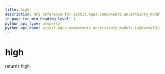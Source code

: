 ```yaml
---
title: high
description: API reference for qiskit.aqua.components.uncertainty_models.LogNormalDistribution.high
in_page_toc_min_heading_level: 1
python_api_type: property
python_api_name: qiskit.aqua.components.uncertainty_models.LogNormalDistribution.high
---
```


# high

returns high

